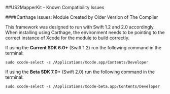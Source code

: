 ##US2MapperKit - Known Compatibility Issues

####Carthage Issues: Module Created by Older Version of The Compiler

This framework was designed to run with Swift 1.2 and 2.0 accordingly. When installing using Carthage, the environment needs to be pointing to the correct instance of Xcode for the module to build correctly. 

If using the **Current SDK 6.0+** (Swift 1.2) run the following command in the terminal:

```
sudo xcode-select -s /Applications/Xcode.app/Contents/Developer
```

If using the **Beta SDK 7.0+** (Swift 2.0) run the following command in the terminal:
	
```
sudo xcode-select -s /Applications/Xcode-beta.app/Contents/Developer
```

